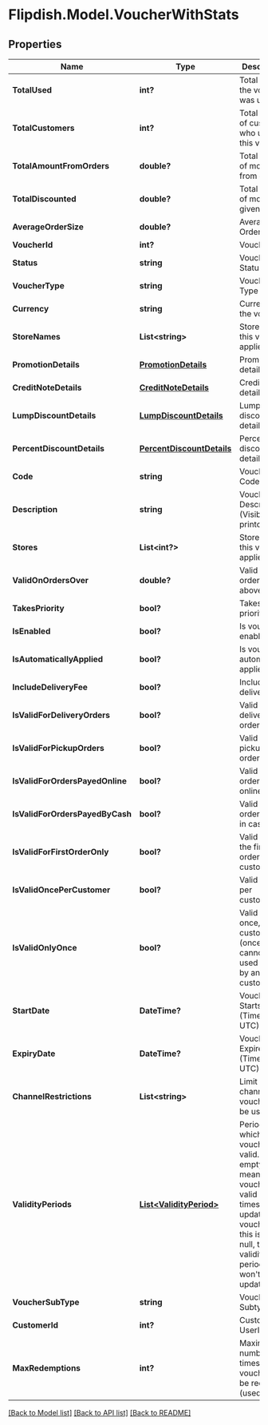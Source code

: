 # Flipdish.Model.VoucherWithStats
## Properties

Name | Type | Description | Notes
------------ | ------------- | ------------- | -------------
**TotalUsed** | **int?** | Total times the voucher was used | [optional] 
**TotalCustomers** | **int?** | Total amount of customers who used this voucher | [optional] 
**TotalAmountFromOrders** | **double?** | Total amount of money from orders | [optional] 
**TotalDiscounted** | **double?** | Total amount of money given away | [optional] 
**AverageOrderSize** | **double?** | Average Order Size | [optional] 
**VoucherId** | **int?** | Voucher Id | [optional] 
**Status** | **string** | Voucher Status | [optional] 
**VoucherType** | **string** | Voucher Type | [optional] 
**Currency** | **string** | Currency of the voucher | [optional] 
**StoreNames** | **List&lt;string&gt;** | Stores that this voucher applies to | [optional] 
**PromotionDetails** | [**PromotionDetails**](PromotionDetails.md) | Promotion details | [optional] 
**CreditNoteDetails** | [**CreditNoteDetails**](CreditNoteDetails.md) | Credit note details | [optional] 
**LumpDiscountDetails** | [**LumpDiscountDetails**](LumpDiscountDetails.md) | Lump discount details | [optional] 
**PercentDiscountDetails** | [**PercentDiscountDetails**](PercentDiscountDetails.md) | Percent discount details | [optional] 
**Code** | **string** | Voucher Code | [optional] 
**Description** | **string** | Voucher Description (Visible on printout) | [optional] 
**Stores** | **List&lt;int?&gt;** | Stores that this voucher applies to | [optional] 
**ValidOnOrdersOver** | **double?** | Valid on orders on or above | [optional] 
**TakesPriority** | **bool?** | Takes priority | [optional] 
**IsEnabled** | **bool?** | Is voucher enabled | [optional] 
**IsAutomaticallyApplied** | **bool?** | Is voucher automatically applied | [optional] 
**IncludeDeliveryFee** | **bool?** | Include delivery fees | [optional] 
**IsValidForDeliveryOrders** | **bool?** | Valid for delivery orders | [optional] 
**IsValidForPickupOrders** | **bool?** | Valid for pickup orders | [optional] 
**IsValidForOrdersPayedOnline** | **bool?** | Valid for orders payed online | [optional] 
**IsValidForOrdersPayedByCash** | **bool?** | Valid for orders payed in cash | [optional] 
**IsValidForFirstOrderOnly** | **bool?** | Valid only on the first order by the customer | [optional] 
**IsValidOncePerCustomer** | **bool?** | Valid once per customer | [optional] 
**IsValidOnlyOnce** | **bool?** | Valid only once, by any customer (once used cannot be used again by any other customer) | [optional] 
**StartDate** | **DateTime?** | Voucher Starts On (Time in UTC) | [optional] 
**ExpiryDate** | **DateTime?** | Voucher Expires On (Time in UTC) | [optional] 
**ChannelRestrictions** | **List&lt;string&gt;** | Limit the channels this voucher can be used on | [optional] 
**ValidityPeriods** | [**List&lt;ValidityPeriod&gt;**](ValidityPeriod.md) | Periods in which the voucher is valid.  An empty list means the voucher is valid at all times.  When updating the voucher, if this is set to null, the validity periods won&#39;t be updated. | [optional] 
**VoucherSubType** | **string** | Voucher Subtype | [optional] 
**CustomerId** | **int?** | Customer UserID | [optional] 
**MaxRedemptions** | **int?** | Maximum number of times the voucher can be redeemed (used) | [optional] 

[[Back to Model list]](../README.md#documentation-for-models) [[Back to API list]](../README.md#documentation-for-api-endpoints) [[Back to README]](../README.md)

